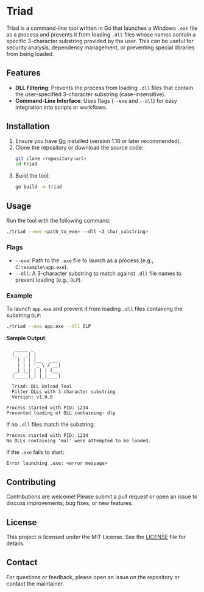 # Triad

Triad is a command-line tool written in Go that launches a Windows `.exe` file as a process and prevents it from loading `.dll` files whose names contain a specific 3-character substring provided by the user. This can be useful for security analysis, dependency management, or preventing special libraries from being loaded.

## Features

- **DLL Filtering**: Prevents the process from loading `.dll` files that contain the user-specified 3-character substring (case-insensitive).
- **Command-Line Interface**: Uses flags (`--exe` and `--dll`) for easy integration into scripts or workflows.

## Installation

1. Ensure you have [Go](https://golang.org/doc/install) installed (version 1.16 or later recommended).
2. Clone the repository or download the source code:
   ```bash
   git clone <repository-url>
   cd triad
   ```
3. Build the tool:
   ```bash
   go build -o triad
   ```

## Usage

Run the tool with the following command:

```bash
./triad --exe <path_to_exe> --dll <3_char_substring>
```

### Flags

- `--exe`: Path to the `.exe` file to launch as a process (e.g., `C:\example\app.exe`).
- `--dll`: A 3-character substring to match against `.dll` file names to prevent loading (e.g., `DLP`).

### Example

To launch `app.exe` and prevent it from loading `.dll` files containing the substring `DLP`:

```bash
./triad --exe app.exe --dll DLP
```

**Sample Output**:
```
   _____ _          
  |_   _| |         
    | | | |__   ___ 
    | | | '_ \ / __|
   _| |_| | | | (__ 
  |_____|_| |_|____|
  
  Triad: DLL Unload Tool
  Filter DLLs with 3-character substring
  Version: v1.0.0

Process started with PID: 1234
Prevented loading of DLL containing: dlp
```

If no `.dll` files match the substring:
```
Process started with PID: 1234
No DLLs containing 'mal' were attempted to be loaded.
```

If the `.exe` fails to start:
```
Error launching .exe: <error message>
```

## Contributing

Contributions are welcome! Please submit a pull request or open an issue to discuss improvements, bug fixes, or new features.

## License

This project is licensed under the MIT License. See the [LICENSE](LICENSE) file for details.

## Contact

For questions or feedback, please open an issue on the repository or contact the maintainer.